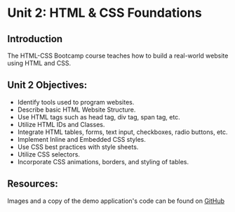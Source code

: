 # Unit 2: HTML & CSS Foundations

## Introduction
The HTML-CSS Bootcamp course teaches how to build a real-world website using HTML and CSS.

## Unit 2 Objectives:

* Identify tools used to program websites.
* Describe basic HTML Website Structure.
* Use HTML tags such as head tag, div tag, span tag, etc.
* Utilize HTML IDs and Classes.
* Integrate HTML tables, forms, text input, checkboxes, radio buttons, etc.
* Implement Inline and Embedded CSS styles.
* Use CSS best practices with style sheets.
* Utilize CSS selectors.
* Incorporate CSS animations, borders, and styling of tables.

## Resources:

Images and a copy of the demo application's code can be found on [GitHub](https://github.com/jordanhudgens/digital-literacy-html-css)